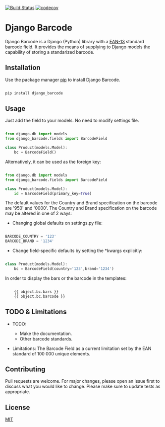 
[![Build Status](https://travis-ci.org/AndreGuerra123/django_barcode.png)](https://travis-ci.org/AndreGuerra123/django_barcode)
[![codecov](https://codecov.io/gh/AndreGuerra123/django_barcode/branch/master/graph/badge.svg)](https://codecov.io/gh/AndreGuerra123/django_barcode)

# Django Barcode

Django Barcode is a Django (Python) library with a [EAN-13](https://en.wikipedia.org/wiki/International_Article_Number) standard barcode field. 
It provides the means of supplying to Django models the capability of storing a standarized barcode.

## Installation

Use the package manager [pip](https://pip.pypa.io/en/stable/) to install Django Barcode.

```bash

pip install django_barcode

```

## Usage

Just add the field to your models. No need to modify settings file.

```python

from django.db import models 
from django_barcode.fields import BarcodeField

class Product(models.Model):
    bc = BarcodeField()

```

Alternatively, it can be used as the foreign key:

```python

from django.db import models 
from django_barcode.fields import BarcodeField

class Product(models.Model):
    id = BarcodeField(primary_key=True)

```

The default values for the Country and Brand specification on the barcode are '950' and '0000'.
The Country and Brand specification on the barcode may be altered in one of 2 ways:

- Changing global defaults on settings.py file:
```python

BARCODE_COUNTRY = '123' 
BARCODE_BRAND = '1234'

```

- Change field-specific defaults by setting the *kwargs explicitly:
```python

class Product(models.Model):
    bc = BarcodeField(country='123',brand='1234')


```

In order to display the bars or the barcode in the templates:

```html

    {{ object.bc.bars }}
    {{ object.bc.barcode }}

```


## TODO & Limitations

- TODO:
    * Make the documentation.
    * Other barcode standards.

- Limitations:
The Barcode Field as a current limitation set by the EAN standard of  100 000 unique elements.

## Contributing
Pull requests are welcome. For major changes, please open an issue first to discuss what you would like to change.
Please make sure to update tests as appropriate.

## License
[MIT](https://choosealicense.com/licenses/mit/)